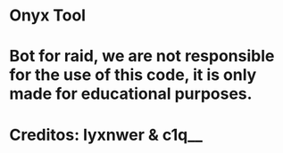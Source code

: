# Onyx Tool
# Bot for raid, we are not responsible for the use of this code, it is only made for educational purposes.
# Creditos: lyxnwer & c1q__
